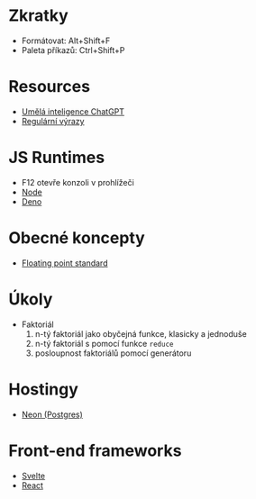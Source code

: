 # Zkratky

- Formátovat: Alt+Shift+F
- Paleta příkazů: Ctrl+Shift+P

# Resources

- [Umělá inteligence ChatGPT](https://chat.openai.com/)
- [Regulární výrazy](https://regexr.com/)

# JS Runtimes

- F12 otevře konzoli v prohlížeči
- [Node](https://nodejs.org/en)
- [Deno](https://deno.com/)

# Obecné koncepty

- [Floating point standard](https://en.wikipedia.org/wiki/IEEE_754)

# Úkoly

- Faktoriál
  1. n-tý faktoriál jako obyčejná funkce, klasicky a jednoduše
  2. n-tý faktoriál s pomocí funkce `reduce`
  3. posloupnost faktoriálů pomocí generátoru

# Hostingy

- [Neon (Postgres)](https://neon.tech/)

# Front-end frameworks

- [Svelte](https://svelte.dev/tutorial/basics)
- [React](https://react.dev/)
